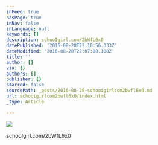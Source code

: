 ```yaml
---
inFeed: true
hasPage: true
inNav: false
inLanguage: null
keywords: []
description: schooIgirl.com/2bWfL6x0
datePublished: '2016-08-28T22:10:56.333Z'
dateModified: '2016-08-28T22:07:08.108Z'
title: ''
author: []
via: {}
authors: []
publisher: {}
starred: false
sourcePath: _posts/2016-08-28-schooigirlcom2bwfl6x0.md
url: schooigirlcom2bwfl6x0/index.html
_type: Article

---
```

![](https://the-grid-user-content.s3-us-west-2.amazonaws.com/8505f84a-819c-4bf6-a375-a810337dd88b.jpg)

schooIgirl.com/2bWfL6x0